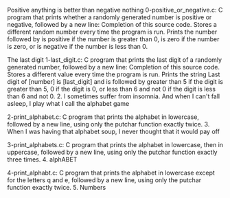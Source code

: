 Positive anything is better than negative nothing
0-positive_or_negative.c: C program that prints whether a randomly generated number is positive or negative, followed by a new line: Completion of this source code. Stores a different random number every time the program is run. Prints the number followed by is positive if the number is greater than 0, is zero if the number is zero, or is negative if the number is less than 0.

The last digit
1-last_digit.c: C program that prints the last digit of a randomly generated number, followed by a new line: Completion of this source code. Stores a different value every time the program is run. Prints the string Last digit of [number] is [last_digit] and is followed by greater than 5 if the digit is greater than 5, 0 if the digit is 0, or less than 6 and not 0 if the digit is less than 6 and not 0. 2. I sometimes suffer from insomnia. And when I can't fall asleep, I play what I call the alphabet game

2-print_alphabet.c: C program that prints the alphabet in lowercase, followed by a new line, using only the putchar function exactly twice. 3. When I was having that alphabet soup, I never thought that it would pay off

3-print_alphabets.c: C program that prints the alphabet in lowercase, then in uppercase, followed by a new line, using only the putchar function exactly three times. 4. alphABET

4-print_alphabt.c: C program that prints the alphabet in lowercase except for the letters q and e, followed by a new line, using only the putchar function exactly twice. 5. Numbers
